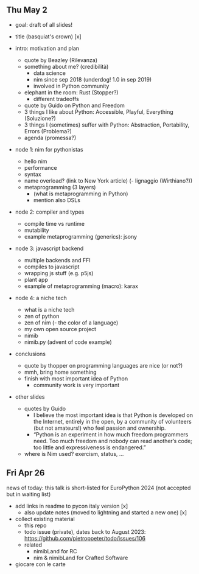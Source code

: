 ## Thu May 2

- goal: draft of all slides!

- title (basquiat's crown) [x]
- intro: motivation and plan
  - quote by Beazley (Rilevanza)
  - something about me? (credibilità)
    - data science
    - nim since sep 2018 (underdog! 1.0 in sep 2019)
    - involved in Python community
  - elephant in the room: Rust (Stopper?)
    - different tradeoffs
  - quote by Guido on Python and Freedom
  - 3 things I like about Python: Accessible, Playful, Everything (Soluzione?)
  - 3 things I (sometimes) suffer with Python: Abstraction, Portability, Errors (Problema?)
  - agenda (promessa?)
- node 1: nim for pythonistas
  - hello nim
  - performance
  - syntax
  - name overload? (link to New York article)
  (- lignaggio (Wirthiano?))
  - metaprogramming (3 layers)
    - (what is metaprogramming in Python)
    - mention also DSLs
- node 2: compiler and types
  - compile time vs runtime
  - mutability
  - example metaprogramming (generics): jsony
- node 3: javascript backend
  - multiple backends and FFI
  - compiles to javascript
  - wrapping js stuff (e.g. p5js)
  - plant app
  - example of metaprogramming (macro): karax
- node 4: a niche tech
  - what is a niche tech
  - zen of python
  - zen of nim
  (- the color of a language)
  - my own open source project
  - nimib
  - nimib.py (advent of code example)
- conclusions
  - quote by thopper on programming languages are nice (or not?)
  - mmh, bring home something
  - finish with most important idea of Python
    - community work is very important


- other slides
  - quotes by Guido
    - I believe the most important idea is that Python is developed on the Internet, entirely in the open, by a community of volunteers (but not amateurs!) who feel passion and ownership.
    - “Python is an experiment in how much freedom programmers need. Too much freedom and nobody can read another’s code; too little and expressiveness is endangered.”
  - where is Nim used? exercism, status, ...

## Fri Apr 26

news of today: this talk is short-listed for EuroPython 2024 (not accepted but in waiting list)

- add links in readme to pycon italy version [x]
  - also update notes (moved to lightning and started a new one) [x]
- collect existing material
  - this repo
  - todo issue (private), dates back to August 2023: https://github.com/pietroppeter/todo/issues/106
  - related
    - nimibLand for RC
    - nim & nimibLand for Crafted Software
- giocare con le carte
